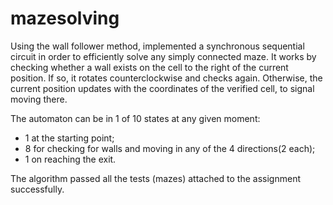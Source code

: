 # mazesolving

Using the wall follower method, implemented a synchronous sequential circuit in order to efficiently solve any simply connected maze.
It works by checking whether a wall exists on the cell to the right of the current position. If so, it rotates counterclockwise and checks again. 
Otherwise, the current position updates with the coordinates of the verified cell, to signal moving there.  

The automaton can be in 1 of 10 states at any given moment:
  * 1 at the starting point;
  * 8 for checking for walls and moving in any of the 4 directions(2 each);
  * 1 on reaching the exit.

The algorithm passed all the tests (mazes) attached to the assignment successfully.
